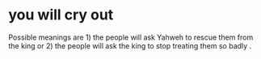 # you will cry out

Possible meanings are 1) the people will ask Yahweh to rescue them from the king or 2) the people will ask the king to stop treating them so badly .

